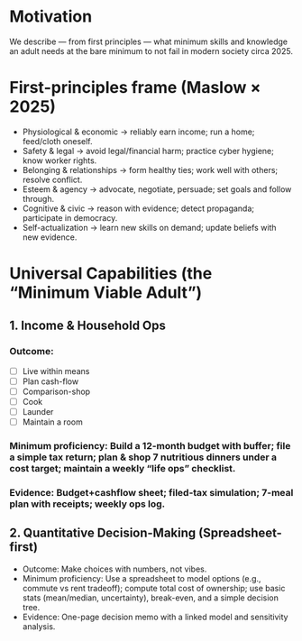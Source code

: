# Motivation

We describe — from first principles — what minimum skills and knowledge an adult 
needs at the bare minimum to not fail in modern society circa 2025.

# First-principles frame (Maslow × 2025)
- Physiological & economic → reliably earn income; run a home; feed/cloth oneself.
- Safety & legal → avoid legal/financial harm; practice cyber hygiene; know worker rights.
- Belonging & relationships → form healthy ties; work well with others; resolve conflict.
- Esteem & agency → advocate, negotiate, persuade; set goals and follow through.
- Cognitive & civic → reason with evidence; detect propaganda; participate in democracy.
- Self-actualization → learn new skills on demand; update beliefs with new evidence.

# Universal Capabilities (the “Minimum Viable Adult”)

## 1. Income & Household Ops
### Outcome: 
- [ ] Live within means
- [ ] Plan cash-flow
- [ ] Comparison-shop
- [ ] Cook
- [ ] Launder
- [ ] Maintain a room
### Minimum proficiency: Build a 12-month budget with buffer; file a simple tax return; plan & shop 7 nutritious dinners under a cost target; maintain a weekly “life ops” checklist.
### Evidence: Budget+cashflow sheet; filed-tax simulation; 7-meal plan with receipts; weekly ops log.


## 2. Quantitative Decision-Making (Spreadsheet-first)
 - Outcome: Make choices with numbers, not vibes.
 - Minimum proficiency: Use a spreadsheet to model options (e.g., commute vs rent tradeoff); compute total cost of ownership; use basic stats (mean/median, uncertainty), break-even, and a simple decision tree.
 - Evidence: One-page decision memo with a linked model and sensitivity analysis.
